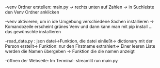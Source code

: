 -venv Ordner erstellen: main.py -> rechts unten auf Zahlen -> in Suchleiste den Venv Ordner anklicken

-venv aktivieren, um in ide Umgebung verschiedene Sachen installieren -> Komandozeile erscheint grünes Venv und dann kann man mit pip install ... das gewünschte installieren

-read_data.py : json datei->Funktion, die datei einließt-> dictionary mit der Person erstellt-> Funktion: nur den Firstname extrahiert-> Einer leeren Liste werden die Namen übergeben -> Funktion die die namen anzeigt

-öffnen der Webseite: Im Terminal: streamlit run main.py 
